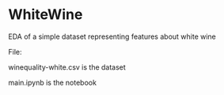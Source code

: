# WhiteWine

EDA of a simple dataset representing features about white wine

File:

winequality-white.csv is the dataset

main.ipynb is the notebook
